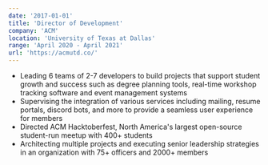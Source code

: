 ```yaml
---
date: '2017-01-01'
title: 'Director of Development'
company: 'ACM'
location: 'University of Texas at Dallas'
range: 'April 2020 - April 2021'
url: 'https://acmutd.co/'
---
```


- Leading 6 teams of 2-7 developers to build projects that support student growth and success such as degree planning tools, real-time workshop tracking software and event management systems
- Supervising the integration of various services including mailing, resume portals, discord bots, and more to provide a seamless user experience for members
- Directed ACM Hacktoberfest, North America's largest open-source student-run meetup with 400+ students
- Architecting multiple projects and executing senior leadership strategies in an organization with 75+ officers and 2000+ members
